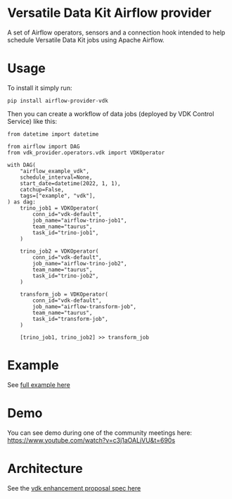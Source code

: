 # Versatile Data Kit Airflow provider

A set of Airflow operators, sensors and a connection hook intended to help schedule Versatile Data Kit jobs using Apache Airflow.

# Usage

To install it simply run:
```
pip install airflow-provider-vdk
```

Then you can create a workflow of data jobs (deployed by VDK Control Service) like this:

```
from datetime import datetime

from airflow import DAG
from vdk_provider.operators.vdk import VDKOperator

with DAG(
    "airflow_example_vdk",
    schedule_interval=None,
    start_date=datetime(2022, 1, 1),
    catchup=False,
    tags=["example", "vdk"],
) as dag:
    trino_job1 = VDKOperator(
        conn_id="vdk-default",
        job_name="airflow-trino-job1",
        team_name="taurus",
        task_id="trino-job1",
    )

    trino_job2 = VDKOperator(
        conn_id="vdk-default",
        job_name="airflow-trino-job2",
        team_name="taurus",
        task_id="trino-job2",
    )

    transform_job = VDKOperator(
        conn_id="vdk-default",
        job_name="airflow-transform-job",
        team_name="taurus",
        task_id="transform-job",
    )

    [trino_job1, trino_job2] >> transform_job

```

# Example

See [full example here](https://github.com/vmware/versatile-data-kit/tree/main/examples/airflow-example)

# Demo

You can see demo during one of the community meetings here: https://www.youtube.com/watch?v=c3j1aOALjVU&t=690s

# Architecture

See the [vdk enhancement proposal spec here](https://github.com/vmware/versatile-data-kit/tree/main/specs/vep-554-apache-airflow-integration)
